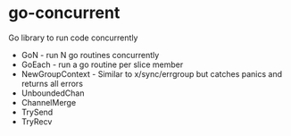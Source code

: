 # go-concurrent

Go library to run code concurrently

* GoN - run N go routines concurrently
* GoEach - run a go routine per slice member
* NewGroupContext - Similar to x/sync/errgroup but catches panics and returns all errors
* UnboundedChan
* ChannelMerge
* TrySend
* TryRecv